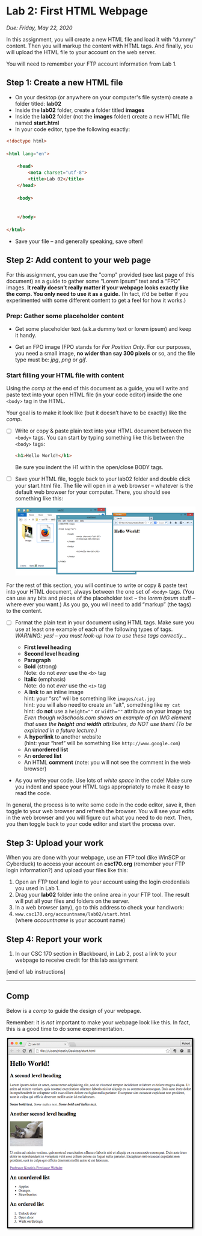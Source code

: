 # Lab 2: First HTML Webpage
*Due: Friday, May 22, 2020*


In this assignment, you will create a new HTML file and load it with “dummy” content.  Then you will markup the content with HTML tags.  And finally, you will upload the HTML file to your account on the web server.

You will need to remember your FTP account information from Lab 1.

## Step 1: Create a new HTML file

- On your desktop (or anywhere on your computer's file system) create a folder titled: **lab02**
- Inside the **lab02** folder, create a folder titled **images**
- Inside the **lab02** folder (not the **images** folder) create a new HTML file named **start.html**
- In your code editor, type the following exactly:

```html
<!doctype html>

<html lang="en">

	<head>
		<meta charset="utf-8">
		<title>Lab 02</title>
	</head>

	<body>


	</body>

</html>
```
- Save your file – and generally speaking, save often!

## Step 2:  Add content to your web page

For this assignment, you can use the "comp" provided (see last page of this document) as a guide to gather some “Lorem Ipsum” text and a “FPO” images.  **It really doesn’t really matter if your webpage looks exactly like the comp.  You only need to use it as a guide.**  (In fact, it’d be better if you experimented with some different content to get a feel for how it works.)

### Prep: Gather some placeholder content

- Get some placeholder text (a.k.a dummy text or lorem ipsum) and keep it handy. 

- Get an FPO image (FPO stands for *For Position Only*.  For our purposes, you need a small image, **no wider than say 300 pixels** or so, and the file type must be: *jpg*, *png* or *gif*. 

### Start filling your HTML file with content

Using the *comp* at the end of this document as a guide, you will write and paste text into your open HTML file (in your code editor) inside the one `<body>` tag in the HTML.

Your goal is to make it look like (but it doesn’t have to be exactly) like the *comp*.

- [ ] Write or copy & paste plain text into your HTML document between the `<body>` tags.  You can start by typing something like this between the `<body>` tags:

  ```html
  <h1>Hello World!</h1>
  ```
  
  Be sure you indent the H1 within the open/close BODY tags.  
  
- [ ] Save your HTML file, toggle back to your lab02 folder and double click your start.html file.  The file will open in a web browser – whatever is the default web browser for your computer.  There, you should see something like this:

  ![figure1:three windows open on your desktop](media/figure1.png)

For the rest of this section, you will continue to write or copy & paste text into your HTML document, always between the one set of `<body>` tags.  (You can use any bits and pieces of the placeholder text – the *lorem ipsum* stuff – where ever you want.)  As you go, you will need to add “markup” (the tags) to the content.

- [ ] Format the plain text in your document using HTML tags. Make sure you use at least one example of each of the following types of tags.<br>*WARNING: yes! – you must look-up how to use these tags correctly...*

  - **First level heading**
  - **Second level heading**
  - **Paragraph**
  - **Bold** (strong)<br>Note: do not *ever* use the `<b>` tag
  - **Italic** (emphasis)<br>Note: do not *ever* use the `<i>` tag
  - A **link** to an inline image<br>hint: your “src” will be something like `images/cat.jpg`<br>hint: you will also need to create an "alt", something like `my cat`<br>hint: do **not** use a `height=""` or `width=""` attribute on your image tag<br>*Even though w3schools.com shows an example of an IMG element that uses the **height** and **width** attributes, do NOT use them!  (To be explained in a future lecture.)*
  - A **hyperlink** to another website<br>(hint: your “href” will be something like `http://www.google.com`)
  - An **unordered list**
  - An **ordered list**
  - An HTML **comment** (note: you will not see the comment in the web browser)

- As you write your code.  Use lots of *white space* in the code! Make sure you indent and space your HTML tags appropriately to make it easy to read the code.  

In general, the process is to write some code in the code editor, save it, then toggle to your web browser and refresh the browser.  You will see your edits in the web browser and you will figure out what you need to do next.  Then, you then toggle back to your code editor and start the process over.

## Step 3:  Upload your work
When you are done with your webpage, use an FTP tool (like WinSCP or Cyberduck) to access your account on **csc170.org**  (remember your FTP login information?) and upload your files like this:

1.	Open an FTP tool and login to your account using the login credentials you used in Lab 1.
2.	Drag your **lab02** folder into the online area in your FTP tool.  The result will put all your files and folders on the server.
3.	In a web browser (any), go to this address to check your handiwork: 
4.	```www.csc170.org/accountname/lab02/start.html```<br>(where *accountname* is your account name)

## Step 4:  Report your work
1.	In our CSC 170 section in Blackboard, in Lab 2, post a link to your webpage to receive credit for this lab assignment



[end of lab instructions]

<hr>

## Comp
Below is a *comp* to guide the design of your webpage.

Remember: it is *not* important to make your webpage look like this.  In fact, this is a good time to do some experimentation.  

![figure2:comp of lab 2](media/figure2.png)
